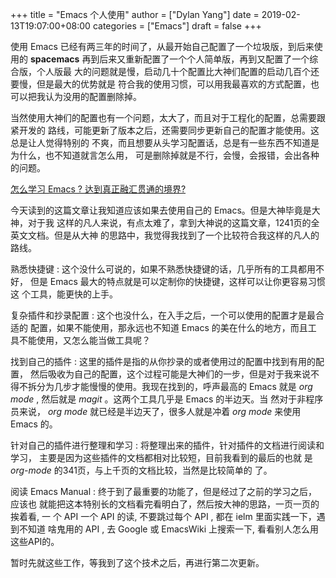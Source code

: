 +++
title = "Emacs 个人使用"
author = ["Dylan Yang"]
date = 2019-02-13T19:07:00+08:00
categories = ["Emacs"]
draft = false
+++

使用 Emacs 已经有两三年的时间了，从最开始自己配置了一个垃圾版，到后来使用的
**spacemacs** 再到后来又重新配置了一个个人简单版，再到又配置了一个综合版，个人版最
大的问题就是慢，启动几十个配置比大神们配置的启动几百个还要慢，但是最大的优势就是
符合我的使用习惯，可以用我最喜欢的方式配置，也可以把我认为没用的配置删除掉。

当然使用大神们的配置也有一个问题，太大了，而且对于工程化的配置，总需要跟紧开发的
路线，可能更新了版本之后，还需要同步更新自己的配置才能使用。这总是让人觉得特别的
不爽，而且想要从头学习配置话，总是有一些东西不知道是为什么，也不知道就言怎么用，
可是删除掉就是不行，会慢，会报错，会出各种的问题。

[怎么学习 Emacs ? 达到真正融汇贯通的境界?](https://www.jianshu.com/p/e952cd0ad48b)

今天读到的这篇文章让我知道应该如果去使用自己的 Emacs。但是大神毕竟是大神，对于我
这样的凡人来说，有点太难了，拿到大神说的这篇文章，1241页的全英文文档。但是从大神
的思路中，我觉得我找到了一个比较符合我这样的凡人的路线。

熟悉快捷键
: 这个没什么可说的，如果不熟悉快捷键的话，几乎所有的工具都用不好，
    但是 Emacs 最大的特点就是可以定制你的快捷键，这样可以让你更容易习惯这
    个工具，能更快的上手。

复杂插件和抄录配置
: 这个也没什么，在入手之后，一个可以使用的配置才是最合适的
    配置，如果不能使用，那永远也不知道 Emacs 的美在什么的地方，而且工
    具不能使用，又怎么能当做工具呢？

找到自己的插件
: 这里的插件是指的从你抄录的或者使用过的配置中找到有用的配置，
    然后吸收为自己的配置，这个过程可能是大神们的一步，但是对于我来说不
    得不拆分为几步才能慢慢的使用。我现在找到的，呼声最高的 Emacs 就是
    _org mode_ , 然后就是 _magit_ 。这两个工具几乎是 Emacs 的半边天。当
    然对于非程序员来说， _org mode_ 就已经是半边天了，很多人就是冲着
    _org mode_ 来使用 Emacs 的。

针对自己的插件进行整理和学习
: 将整理出来的插件，针对插件的文档进行阅读和学习，
    主要是因为这些插件的文档都相对比较短，目前我看到的最后的也就
    是 _org-mode_ 的341页，与上千页的文档比较，当然是比较简单的
    了。

阅读 Emacs Manual
: 终于到了最重要的功能了，但是经过了之前的学习之后，应该也
    就能把这本特别长的文档看完看明白了，然后按大神的思路，一页一页的挨着看, 一
    个 API 一个 API 的读, 不要跳过每个 API , 都在 ielm 里面实践一下，遇到不知道
    啥鬼用的 API , 去 Google 或 EmacsWiki 上搜索一下, 看看别人怎么用这些API的。

暂时先就这些工作，等我到了这个技术之后，再进行第二次更新。
